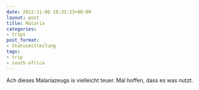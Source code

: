 ```yaml
---
date: 2012-11-06 18:33:23+00:00
layout: post
title: Malaria
categories:
- trips
post_format:
- Statusmitteilung
tags:
- trip
- south-africa
---
```


Ach dieses Malariazeugs is vielleicht teuer. Mal hoffen, dass es was nutzt.




